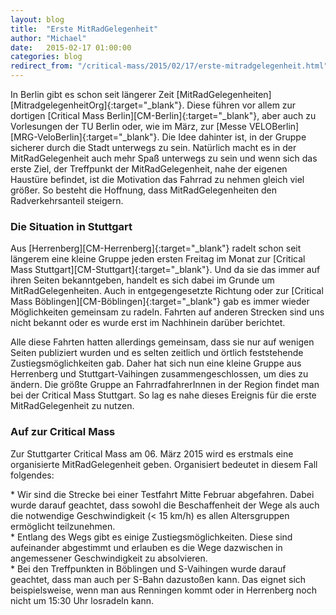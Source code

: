 ```yaml
---
layout: blog
title:  "Erste MitRadGelegenheit"
author: "Michael"
date:   2015-02-17 01:00:00
categories: blog
redirect_from: "/critical-mass/2015/02/17/erste-mitradgelegenheit.html"
---
```


<div class="text-columns" markdown='1'>
In Berlin gibt es schon seit längerer Zeit [MitRadGelegenheiten][MitradgelegenheitOrg]{:target="_blank"}.  Diese führen vor allem zur dortigen [Critical Mass Berlin][CM-Berlin]{:target="_blank"}, aber auch zu Vorlesungen der TU Berlin oder, wie im März, zur [Messe VELOBerlin][MRG-VeloBerlin]{:target="_blank"}.  Die Idee dahinter ist, in der Gruppe sicherer durch die Stadt unterwegs zu sein.  Natürlich macht es in der MitRadGelegenheit auch mehr Spaß unterwegs zu sein und wenn sich das erste Ziel, der Treffpunkt der MitRadGelegenheit, nahe der eigenen Haustüre befindet, ist die Motivation das Fahrrad zu nehmen gleich viel größer.  So besteht die Hoffnung, dass MitRadGelegenheiten den Radverkehrsanteil steigern.
</div>

### Die Situation in Stuttgart

<div class="text-columns" markdown='1'>
Aus [Herrenberg][CM-Herrenberg]{:target="_blank"} radelt schon seit längerem eine kleine Gruppe jeden ersten Freitag im Monat zur [Critical Mass Stuttgart][CM-Stuttgart]{:target="_blank"}.  Und da sie das immer auf ihren Seiten bekanntgeben, handelt es sich dabei im Grunde um MitRadGelegenheiten.  Auch in entgegengesetzte Richtung oder zur [Critical Mass Böblingen][CM-Böblingen]{:target="_blank"} gab es immer wieder Möglichkeiten gemeinsam zu radeln.  Fahrten auf anderen Strecken sind uns nicht bekannt oder es wurde erst im Nachhinein darüber berichtet.

Alle diese Fahrten hatten allerdings gemeinsam, dass sie nur auf wenigen Seiten publiziert wurden und es selten zeitlich und örtlich feststehende Zustiegsmöglichkeiten gab.  Daher hat sich nun eine kleine Gruppe aus Herrenberg und Stuttgart-Vaihingen zusammengeschlossen, um dies zu ändern.  Die größte Gruppe an FahrradfahrerInnen in der Region findet man bei der Critical Mass Stuttgart.  So lag es nahe dieses Ereignis für die erste MitRadGelegenheit zu nutzen.
</div>

### Auf zur Critical Mass

Zur Stuttgarter Critical Mass am 06.&nbsp;März 2015 wird es erstmals eine organisierte MitRadGelegenheit geben.  Organisiert bedeutet in diesem Fall folgendes:

<div class="row">
<div class="col-xs-12 col-md-4" markdown='1'>
* Wir sind die Strecke bei einer Testfahrt Mitte Februar abgefahren.  Dabei wurde darauf geachtet, dass sowohl die Beschaffenheit der Wege als auch die notwendige Geschwindigkeit (<&nbsp;15&nbsp;km/h) es allen Altersgruppen ermöglicht teilzunehmen.
</div>

<div class="col-xs-12 col-md-4" markdown='1'>
* Entlang des Wegs gibt es einige Zustiegsmöglichkeiten.  Diese sind aufeinander abgestimmt und erlauben es die Wege dazwischen in angemessener Geschwindigkeit zu absolvieren.
</div>

<div class="col-xs-12 col-md-4" markdown='1'>
* Bei den Treffpunkten in Böblingen und S-Vaihingen wurde darauf geachtet, dass man auch per S-Bahn dazustoßen kann.  Das eignet sich beispielsweise, wenn man aus Renningen kommt oder in Herrenberg noch nicht um 15:30 Uhr losradeln kann.
</div>
</div>




[MitradgelegenheitOrg]: http://mitradgelegenheit.org/
[CM-Berlin]:            http://criticalmass-berlin.org/
[MRG-VeloBerlin]:       https://www.facebook.com/events/1593171290921295/
[CM-Herrenberg]:        https://criticalmassherrenberg.wordpress.com/
[CM-Stuttgart]:         https://criticalmassstuttgart.wordpress.com/
[CM-Böblingen]:         http://www.radeln-in-bb.de/category/critical-mass/
